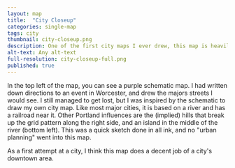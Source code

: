 ```yaml
---
layout: map
title:  "City Closeup"
categories: single-map
tags: city
thumbnail: city-closeup.png
description: One of the first city maps I ever drew, this map is heavily influenced by Portland, OR.
alt-text: Any alt-text
full-resolution: city-closeup-full.png
published: true
---
```


In the top left of the map, you can see a purple schematic map. I had written down directions to an event in Worcester, and drew the majors streets I would see. I still managed to get lost, but I was inspired by the schematic to draw my own city map. Like most major cities, it is based on a river and has a railroad near it. Other Portland influences are the (implied) hills that break up the grid pattern along the right side, and an island in the middle of the river (bottom left). This was a quick sketch done in all ink, and no "urban planning" went into this map.

As a first attempt at a city, I think this map does a decent job of a city's downtown area.
